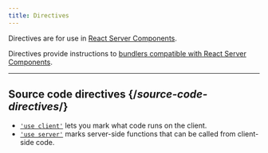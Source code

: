 ```yaml
---
title: Directives
---
```


<RSC>

Directives are for use in [React Server Components](/reference/rsc/server-components).

</RSC>

<Intro>

Directives provide instructions to [bundlers compatible with React Server Components](/learn/creating-a-react-app#full-stack-frameworks).

</Intro>

---

## Source code directives {/*source-code-directives*/}

* [`'use client'`](/reference/rsc/use-client) lets you mark what code runs on the client.
* [`'use server'`](/reference/rsc/use-server) marks server-side functions that can be called from client-side code.
